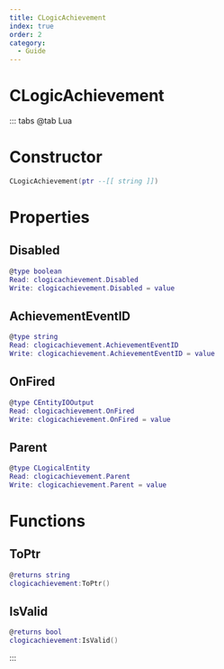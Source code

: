 ```yaml
---
title: CLogicAchievement
index: true
order: 2
category:
  - Guide
---
```


# CLogicAchievement

::: tabs
@tab Lua
# Constructor
```lua
CLogicAchievement(ptr --[[ string ]])
```
# Properties
## Disabled 
```lua
@type boolean
Read: clogicachievement.Disabled
Write: clogicachievement.Disabled = value
```
## AchievementEventID 
```lua
@type string
Read: clogicachievement.AchievementEventID
Write: clogicachievement.AchievementEventID = value
```
## OnFired 
```lua
@type CEntityIOOutput
Read: clogicachievement.OnFired
Write: clogicachievement.OnFired = value
```
## Parent 
```lua
@type CLogicalEntity
Read: clogicachievement.Parent
Write: clogicachievement.Parent = value
```
# Functions
## ToPtr
```lua
@returns string
clogicachievement:ToPtr()
```
## IsValid
```lua
@returns bool
clogicachievement:IsValid()
```

:::